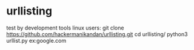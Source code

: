 # urllisting
test by development tools
linux users:
  git clone https://github.com/hackermanikandan/urllisting.git
  cd urllisting/
  python3 urllist.py
  ex:google.com

